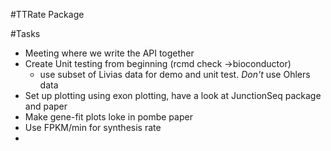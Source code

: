 #TTRate Package

#Tasks
- Meeting where we write the API together
- Create Unit testing from beginning (rcmd check ->bioconductor)
    - use subset of Livias data for demo and unit test. *Don't* use Ohlers data
- Set up plotting using exon plotting, have a look at JunctionSeq package and paper
- Make gene-fit plots loke in pombe paper
- Use FPKM/min for synthesis rate
- 
    